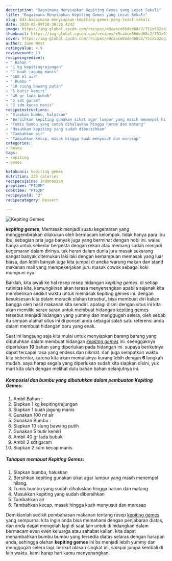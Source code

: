 ```yaml
---
description: "Bagaimana Menyiapkan Kepiting Gemes yang Lezat Sekali"
title: "Bagaimana Menyiapkan Kepiting Gemes yang Lezat Sekali"
slug: 843-bagaimana-menyiapkan-kepiting-gemes-yang-lezat-sekali
date: 2020-08-09T20:36:26.424Z
image: https://img-global.cpcdn.com/recipes/e9cabce86ded68c2/751x532cq70/kepiting-gemes-foto-resep-utama.jpg
thumbnail: https://img-global.cpcdn.com/recipes/e9cabce86ded68c2/751x532cq70/kepiting-gemes-foto-resep-utama.jpg
cover: https://img-global.cpcdn.com/recipes/e9cabce86ded68c2/751x532cq70/kepiting-gemes-foto-resep-utama.jpg
author: Jane West
ratingvalue: 4.9
reviewcount: 13
recipeingredient:
- " Bahan "
- "1 kg kepitingrajungan"
- "1 buah jagung manis"
- "100 ml air"
- " Bumbu "
- "10 siung bawang putih"
- "5 butir kemiri"
- "40 gr lada bubuk"
- "2 sdt garam"
- "2 sdm kecap manis"
recipeinstructions:
- "Siapkan bumbu, haluskan"
- "Bersihkan kepiting gunakan sikat agar lumpur yang masih menempel hilang."
- "Tumis bumbu yang sudah dihaluskan hingga harum dan matang"
- "Masukkan kepiting yang sudah dibersihkan"
- "Tambahkan air"
- "Tambahkan kecap, masak hingga kuah menyusut dan meresap"
categories:
- Resep
tags:
- kepiting
- gemes

katakunci: kepiting gemes 
nutrition: 236 calories
recipecuisine: Indonesian
preptime: "PT30M"
cooktime: "PT52M"
recipeyield: "2"
recipecategory: Dessert

---
```



![Kepiting Gemes](https://img-global.cpcdn.com/recipes/e9cabce86ded68c2/751x532cq70/kepiting-gemes-foto-resep-utama.jpg)

<b><i>kepiting gemes</i></b>, Memasak menjadi suatu kegemaran yang menggembirakan dilakukan oleh bermacam kelompok. tidak hanya para ibu ibu, sebagian pria juga banyak juga yang berminat dengan hobi ini. walau hanya untuk sekedar berpesta dengan rekan atau memang sudah menjadi kegemaran dalam dirinya. tak heran dalam dunia juru masak sekarang sangat banyak ditemukan laki laki dengan kemampuan memasak yang luar biasa, dan lebih banyak juga kita jumpai di aneka warung makan dan stand makanan mall yang mempekerjakan juru masak cowok sebagai koki mumpuni nya.



Baiklah, kita awali ke hal resep resep hidangan <i>kepiting gemes</i>. di setiap rutinitas kita, kemungkinan akan terasa menyenangkan apabila sejenak kita memberikan sedikit waktu untuk memasak kepiting gemes ini. dengan kesuksesan kita dalam meracik olahan tersebut, bisa membuat diri kalian bangga oleh hasil makanan kita sendiri. apalagi disini dengan situs ini kita akan memiliki saran saran untuk membuat hidangan <u>kepiting gemes</u> tersebut menjadi hidangan yang yummy dan menggugah selera, oleh sebab itu simpan alamat situs ini di ponsel anda sebagai salah satu referensi anda dalam membuat hidangan baru yang enak.


Saat ini langsung saja kita mulai untuk menyiapkan barang barang yang dibutuhkan dalam membuat hidangan <u><i>kepiting gemes</i></u> ini. seenggaknya diperlukan <b>10</b> bahan yang diperlukan pada hidangan ini. supaya berikutnya dapat tercapai rasa yang endess dan nikmat. dan juga sempatkan waktu kita sebentar, karena kita akan memulainya kurang lebih dengan <b>6</b> langkah mudah. saya harap segala yang diperlukan sudah kita siapkan disini, yuk mari kita olah dengan melihat dulu bahan bahan selanjutnya ini.

<!--inarticleads1-->

##### Komposisi dan bumbu yang dibutuhkan dalam pembuatan Kepiting Gemes:

1. Ambil  Bahan :
1. Siapkan 1 kg kepiting/rajungan
1. Siapkan 1 buah jagung manis
1. Gunakan 100 ml air
1. Gunakan  Bumbu :
1. Siapkan 10 siung bawang putih
1. Gunakan 5 butir kemiri
1. Ambil 40 gr lada bubuk
1. Ambil 2 sdt garam
1. Siapkan 2 sdm kecap manis




<!--inarticleads2-->

##### Tahapan membuat Kepiting Gemes:

1. Siapkan bumbu, haluskan
1. Bersihkan kepiting gunakan sikat agar lumpur yang masih menempel hilang.
1. Tumis bumbu yang sudah dihaluskan hingga harum dan matang
1. Masukkan kepiting yang sudah dibersihkan
1. Tambahkan air
1. Tambahkan kecap, masak hingga kuah menyusut dan meresap




Demikianlah sedikit pembahasan makanan tentang resep <u>kepiting gemes</u> yang sempurna. kita ingin anda bisa memahami dengan penjabaran diatas, dan anda dapat mengolah lagi di saat lain untuk di hidangkan dalam bermacam even even keluarga atau sahabat kalian. kita dapat menambahkan bumbu bumbu yang tersedia diatas selaras dengan harapan anda, sehingga olahan <b>kepiting gemes</b> ini bs menjadi lebih yummy dan menggugah selera lagi. berikut ulasan singkat ini, sampai jumpa kembali di lain waktu. kami harap hari kamu menyenangkan.
